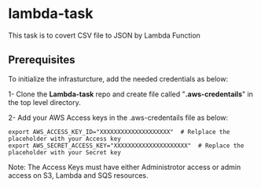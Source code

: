 # lambda-task
This task is to covert CSV file to JSON by Lambda Function

## Prerequisites
To initialize the infrasturcture, add the needed credentials as below:

1- Clone the **Lambda-task** repo and create file called "**.aws-credentails**" in the top level directory.

2- Add your AWS Access keys in the .aws-credentails file as below:
```
export AWS_ACCESS_KEY_ID="XXXXXXXXXXXXXXXXXXXX"  # Relplace the placeholder with your Access key
export AWS_SECRET_ACCESS_KEY="XXXXXXXXXXXXXXXXXXXXX"  # Replace the placeholder with your Secret key
```
Note:
The Access Keys must have either Administrotor access or admin access on S3, Lambda and SQS resources.

